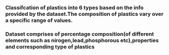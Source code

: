 ### Classifcation of plastics into 6 types based on the info provided by the dataset.The composition of plastics vary over a specific range of values.
### Dataset comprises of percentage composition(of different elements such as nirogen,lead,phosphorous etc),properties and corresponding type of plastics
